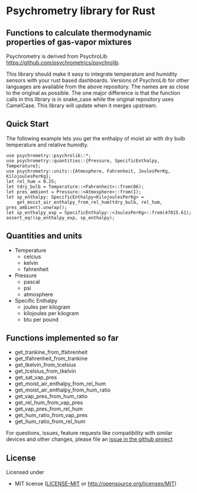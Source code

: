 # Psychrometry library for Rust
## Functions to calculate thermodynamic properties of gas-vapor mixtures
Psychrometry is derived from PsychroLib <https://github.com/psychrometrics/psychrolib>.

This library should make it easy to integrate temperature and humidity sensors with
your rust based dashboards. Versions of PsychroLib for other languages are available
from the above repository. The names are as close to the original as possible. The one
major difference is that the function calls in this library is in snake_case while the original
repository uses CamelCase. This library will update when it merges upstream.

## Quick Start
The following example lets you get the enthalpy of moist air with dry bulb temperature
and relative humidty.
```
use psychrometry::psychrolib::*;
use psychrometry::quantities::{Pressure, SpecificEnthalpy, Temperature};
use psychrometry::units::{Atmosphere, Fahrenheit, JoulesPerKg, KilojoulesPerKg};
let rel_hum = 0.25;
let tdry_bulb = Temperature::<Fahrenheit>::from(86);
let pres_ambient = Pressure::<Atmosphere>::from(1);
let sp_enthalpy: SpecificEnthalpy<KilojoulesPerKg> =
    get_moist_air_enthalpy_from_rel_hum(tdry_bulb, rel_hum, pres_ambient).unwrap();
let sp_enthalpy_exp = SpecificEnthalpy::<JoulesPerKg>::from(47015.61);
assert_eq!(sp_enthalpy_exp, sp_enthalpy);
```
## Quantities and units
- Temperature
  - celcius
  - kelvin
  - fahrenheit
- Pressure
  - pascal
  - psi
  - atmosphere
- Specific Enthalpy
  - joules per kilogram
  - kilojoules per kilogram
  - btu per pound

## Functions implemented so far
- get_trankine_from_tfahrenheit
- get_tfahrenheit_from_trankine
- get_tkelvin_from_tcelsius
- get_tcelsius_from_tkelvin
- get_sat_vap_pres
- get_moist_air_enthalpy_from_rel_hum
- get_moist_air_enthalpy_from_hum_ratio
- get_vap_pres_from_hum_ratio
- get_rel_hum_from_vap_pres
- get_vap_pres_from_rel_hum
- get_hum_ratio_from_vap_pres
- get_hum_ratio_from_rel_hum

For questions, issues, feature requests like compatibility with similar devices
and other changes, please file an
[issue in the github project](https://github.com/idheepan/psychrometry/issues)

## License

Licensed under

 * MIT license ([LICENSE-MIT](LICENSE-MIT) or
   http://opensource.org/licenses/MIT)
   